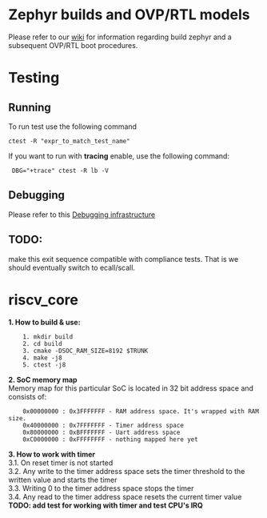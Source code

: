 # Zephyr builds and OVP/RTL models

Please refer to our [wiki](https://git.yggdrasill.ga/riscv_softcore_security_contest/riscv_core/wikis/home)
for information regarding build zephyr and a subsequent OVP/RTL boot procedures.

# Testing

## Running

To run test use the following command

```
ctest -R "expr_to_match_test_name"
```

If you want to run with **tracing** enable, use the following command:

```
 DBG="+trace" ctest -R lb -V
```


## Debugging

Please refer to this [Debugging infrastructure](https://git.yggdrasill.ga/riscv_softcore_security_contest/riscv_core/wikis/Debug-Infrastructure#the-debugger)

## TODO:

make this exit sequence compatible with compliance tests. That is we should
eventually switch to ecall/scall.

# riscv_core

**1. How to build & use:**
```
    1. mkdir build
    2. cd build
    3. cmake -DSOC_RAM_SIZE=8192 $TRUNK
    4. make -j8
    5. ctest -j8
```

**2. SoC memory map**  
    Memory map for this particular SoC is located in 32 bit address space and consists of:  
```
    0x00000000 : 0x3FFFFFFF - RAM address space. It's wrapped with RAM size.
    0x40000000 : 0x7FFFFFFF - Timer address space
    0x80000000 : 0xBFFFFFFF - Uart address space
    0xC0000000 : 0xFFFFFFFF - nothing mapped here yet
```

**3. How to work with timer**  
    3.1. On reset timer is not started  
    3.2. Any write to the timer address space sets the timer threshold to the
    written value and starts the timer  
    3.3. Writing 0 to the timer address space stops the timer   
    3.4. Any read to the timer address space resets the current timer value  
    **TODO: add test for working with timer and test CPU's IRQ**  
